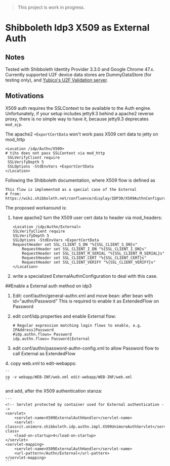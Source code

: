 > This project is work in progress.

# Shibboleth Idp3 X509 as External Auth

## Notes
Tested with Shibboleth Identity Provider 3.3.0 and Google Chrome 47.x. Currently supported U2F device data stores are DummyDataStore (for
testing only), and [Yubico's U2F Validation server](https://developers.yubico.com/u2fval/).


## Motivations
X509 auth requires the SSLContext to be available to 
the Auth engine. Unfortunately, if your setup includes 
jetty9.3 behind a apache2 reverse proxy, there is 
no simple way to have it, because jetty9.3 
deprecates `mod_ajp`.

The apache2 `+ExportCertData` won't work pass
X509 cert data to jetty on mod_http

    <Location /idp/Authn/X509>
    # tihs does not pass SSLContext via mod_http
     SSLVerifyClient require
     SSLVerifyDepth 5
     SSLOptions -StdEnvVars +ExportCertData
    </Location>

Following the Shibboleth documentation, where X509 
flow is defined as 

    This flow is implemented as a special case of the External
    # from: https://wiki.shibboleth.net/confluence/display/IDP30/X509AuthnConfiguration

The proposed workaround is:
1. have apache2 turn the X509 user cert data to header 
via mod_headers:
    ```
    <Location /idp/Authn/External>
    SSLVerifyClient require
    SSLVerifyDepth 5
    SSLOptions -StdEnvVars +ExportCertData
	RequestHeader set SSL_CLIENT_S_DN "%{SSL_CLIENT_S_DN}s"
        RequestHeader set SSL_CLIENT_I_DN "%{SSL_CLIENT_I_DN}s"
        RequestHeader set SSL_CLIENT_M_SERIAL "%{SSL_CLIENT_M_SERIAL}s"
        RequestHeader set SSL_CLIENT_CERT "%{SSL_CLIENT_CERT}s"
        RequestHeader set SSL_CLIENT_VERIFY "%{SSL_CLIENT_VERIFY}s"
    </Location>
    ```
2. write a specialized ExternalAuthnConfiguration to 
deal with this case.

##Enable a External auth method on idp3

1. Edit: conf/authn/general-authn.xml and move bean:
<bean id="authn/External" parent="shibboleth.AuthenticationFlow"
            p:nonBrowserSupported="false" />
after bean with id="authn/Password"
This is required to enable it as ExtendedFlow on Password
2. edit conf/idp.properties and enable External flow:

    ```
    # Regular expression matching login flows to enable, e.g. IPAddress|Password
    #idp.authn.flows= Password
    idp.authn.flows= Password|External
    ```
3. edit conf/authn/password-authn-config.xml to allow Password flow to call External as ExtendedFlow
<bean id="shibboleth.authn.Password.ExtendedFlows" class="java.lang.String" c:_0="External" />
4. copy web.xml to edit-webapps:

    ``
    cp -v webapp/WEB-INF/web.xml edit-webapp/WEB-INF/web.xml
    ``  
  and add, after the X509 authentication stanza:

    ```
    <!-- Servlet protected by container used for External authentication -->
    <servlet>
        <servlet-name>X509ExternalAuthHandler</servlet-name>
        <servlet-class>it.unimore.shibboleth.idp.authn.impl.X509UnimoreAuthServlet</servlet-class>
        <load-on-startup>4</load-on-startup>
    </servlet>
    <servlet-mapping>
        <servlet-name>X509ExternalAuthHandler</servlet-name>
        <url-pattern>/Authn/External</url-pattern>
    </servlet-mapping>
    ```
